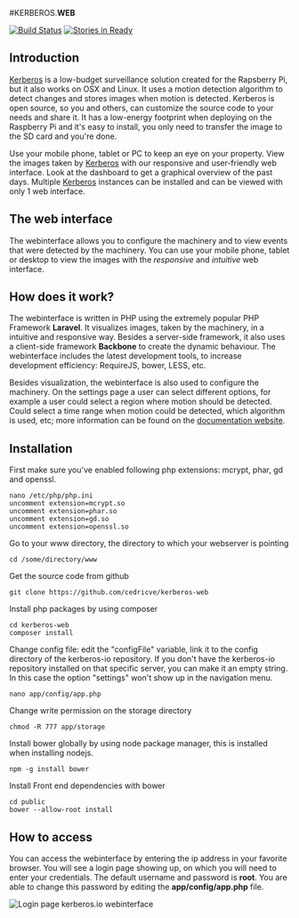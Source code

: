 #KERBEROS.**WEB**

[![Build Status](https://travis-ci.org/kerberos-io/web.svg)](https://magnum.travis-ci.com/cedricve/kerberos-web) [![Stories in Ready](https://badge.waffle.io/kerberos-io/machinery.svg?label=ready&title=Ready)](http://waffle.io/kerberos-io/machinery)

## Introduction

[Kerberos](http://kerberos.io) is a low-budget surveillance solution created for the Rapsberry Pi, but it also works on OSX and Linux. It uses a motion detection algorithm to detect changes and stores images when motion is detected. Kerberos is open source, so you and others, can customize the source code to your needs and share it. It has a low-energy footprint when deploying on the Raspberry Pi and it's easy to install, you only need to transfer the image to the SD card and you're done.

Use your mobile phone, tablet or PC to keep an eye on your property. View the images taken by [Kerberos](http://kerberos.io) with our responsive and user-friendly web interface. Look at the dashboard to get a graphical overview of the past days. Multiple [Kerberos](http://kerberos.io) instances can be installed and can be viewed with only 1 web interface.

## The web interface

The webinterface allows you to configure the machinery and to view events that were detected by the machinery. You can use your mobile phone, tablet or desktop to view the images with the *responsive* and *intuitive* web interface.

## How does it work?

The webinterface is written in PHP using the extremely popular PHP Framework **Laravel**. It visualizes images, taken by the machinery, in a intuitive and responsive way. Besides a server-side framework, it also uses a client-side framework **Backbone** to create the dynamic behaviour. The webinterface includes the latest development tools, to increase development efficiency: RequireJS, bower, LESS, etc.

Besides visualization, the webinterface is also used to configure the machinery. On the settings page a user can select different options, for example a user could select a region where motion should be detected. Could select a time range when motion could be detected, which algorithm is used, etc; more information can be found on the [documentation website](http://doc.kerberos.io).


## Installation

First make sure you've enabled following php extensions: mcrypt, phar, gd and openssl.

    nano /etc/php/php.ini
    uncomment extension=mcrypt.so
    uncomment extension=phar.so
    uncomment extension=gd.so
    uncomment extension=openssl.so


Go to your www directory, the directory to which your webserver is pointing
	
	cd /some/directory/www

Get the source code from github

    git clone https://github.com/cedricve/kerberos-web

Install php packages by using composer

    cd kerberos-web
    composer install

Change config file: edit the "configFile" variable, link it to the config directory of the kerberos-io repository. If you don't have the kerberos-io repository installed on that specific server, you can make it an empty string. In this case the option "settings" won't show up in the navigation menu.

    nano app/config/app.php

Change write permission on the storage directory

    chmod -R 777 app/storage

Install bower globally by using node package manager, this is installed when installing nodejs.

    npm -g install bower

Install Front end dependencies with bower
    
    cd public
    bower --allow-root install

## How to access

You can access the webinterface by entering the ip address in your favorite browser. You will see a login page showing up, on which you will need to enter your credentials. The default username and password is **root**. You are able to change this password by editing the **app/config/app.php** file.

![Login page kerberos.io webinterface](https://doc.kerberos.io/documentation/1.0.0/40_web/1_how-to-access.png)
